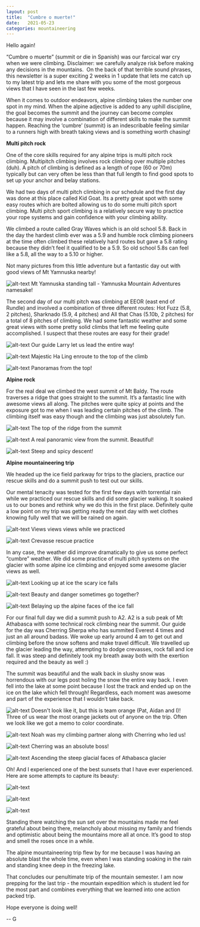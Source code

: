 ```yaml
---
layout: post
title:  "Cumbre o muerte!"
date:   2021-05-23
categories: mountaineering
---
```


Hello again!

“Cumbre o muerte” (summit or die in Spanish) was our farcical war cry when we were climbing. Disclaimer: we carefully analyze risk before making any decisions in the mountains.  On the back of that terrible sound phrases, this newsletter is a super exciting 2 weeks in 1 update that lets me catch up to my latest trip and lets me share with you some of the most gorgeous views that I have seen in the last few weeks. 

When it comes to outdoor endeavors, alpine climbing takes the number one spot in my mind. When the alpine adjective is added to any uphill discipline, the goal becomes the summit and the journey can become complex because it may involve a combination of different skills to make the summit happen. Reaching the ‘cumbre’ (summit) is an indescribable feeling similar to a runners high with breath taking views and is something worth chasing!


**Multi pitch rock **

One of the core skills required for any alpine trips is multi pitch rock climbing. Multipitch climbing involves rock climbing over multiple pitches (duh). A pitch of climbing is defined as a length of rope (60 or 70m) typically but can very often be less than that full length to find good spots to set up your anchor and belay stations. 

We had two days of multi pitch climbing in our schedule and the first day was done at this place called Kid Goat. Its a pretty great spot with some easy routes which are bolted allowing us to do some multi pitch sport climbing. Multi pitch sport climbing is a relatively secure way to practice your rope systems and gain confidence with your climbing ability. 

We climbed a route called Gray Waves which is an old school 5.8. Back in the day the hardest climb ever was a 5.9 and humble rock climbing pioneers at the time often climbed these relatively hard routes but gave a 5.8 rating because they didn’t feel it qualified to be a 5.9. So old school 5.8s can feel like a 5.8, all the way to a 5.10 or higher. 

Not many pictures from this little adventure but a fantastic day out with good views of Mt Yamnuska nearby!

![alt-text](https://i.ibb.co/XswVj2V/DSC07379.jpg)
Mt Yamnuska standing tall - Yamnuska Mountain Adventures namesake!



The second day of our multi pitch was climbing at EEOR (east end of Rundle) and involved a combination of three different routes: Hot Fuzz (5.8, 2 pitches), Sharknado (5.9, 4 pitches) and All that Chas (5.10b, 2 pitches) for a total of 8 pitches of climbing. We had some fantastic weather and some great views with some pretty solid climbs that left me feeling quite accomplished. I suspect that these routes are easy for their grade!

![alt-text](https://i.ibb.co/WpmnDrS/DSC07453.jpg)
Our guide Larry let us lead the entire way!


![alt-text](https://i.ibb.co/X8c9wHY/DSC07439.jpg)
Majestic Ha Ling enroute to the top of the climb


![alt-text](https://i.ibb.co/Y8bGrDw/DSC07419.jpg)
Panoramas from the top!


**Alpine rock**

For the real deal we climbed the west summit of Mt Baldy. The route traverses a ridge that goes straight to the summit. It’s a fantastic line with awesome views all along. The pitches were quite spicy at points and the exposure got to me when I was leading certain pitches of the climb. The climbing itself was easy though and the climbing was just absolutely fun. 

![alt-text](https://i.ibb.co/y4FfsS5/DSC07407.jpg)
The top of the ridge from the summit


![alt-text](https://i.ibb.co/sRJkGZJ/DSC07405.jpg)
A real panoramic view from the summit. Beautiful!


![alt-text](https://i.ibb.co/DCXG4nS/DSC07408.jpg)
Steep and spicy descent!



**Alpine mountaineering trip**

We headed up the ice field parkway for trips to the glaciers, practice our rescue skills and do a summit push to test out our skills.

Our mental tenacity was tested for the first few days with torrential rain while we practiced our rescue skills and did some glacier walking. It soaked us to our bones and rethink why we do this in the first place. Definitely quite a low point on my trip was getting ready the next day with wet clothes knowing fully well that we will be rained on again.


![alt-text](https://i.ibb.co/0YNBssN/DSC07469.jpg)
Views views views while we practiced


![alt-text](https://i.ibb.co/zFsL7Vb/DSC07476.jpg)
Crevasse rescue practice


In any case, the weather did improve dramatically to give us some perfect “cumbre” weather. We did some practice of multi pitch systems on the glacier with some alpine ice climbing and enjoyed some awesome glacier views as well. 



![alt-text](https://i.ibb.co/4pH5tHX/DSC07505.jpg)
Looking up at ice the scary ice falls


![alt-text](https://i.ibb.co/MM1RJYr/DSC07507.jpg)
Beauty and danger sometimes go together?


![alt-text](https://i.ibb.co/Y3yh9ht/DSC07532.jpg)
Belaying up the alpine faces of the ice fall


For our final full day we did a summit push to A2. A2 is a sub peak of Mt Athabasca with some technical rock climbing near the summit. Our guide for the day was Cherring Sherpa who has summited Everest 4 times and just an all around badass. We woke up early around 4 am to get out and climbing before the snow softens and make travel difficult. We travelled up the glacier leading the way, attempting to dodge crevasses, rock fall and ice fall. It was steep and definitely took my breath away both with the exertion required and the beauty as well :)

The summit was beautiful and the walk back in slushy snow was horrendous with our legs post holing the snow the entire way back. I even fell into the lake at some point because I lost the track and ended up on the ice on the lake which fell through! Regardless, each moment was awesome and part of the experience that I wouldn’t take back.


![alt-text](https://i.ibb.co/nwwVJ3S/DSC07632.jpg)
Doesn't look like it, but this is team orange (Pat, Aidan and I)! Three of us wear the most orange jackets out of anyone on the trip. Often we look like we got a memo to color coordinate. 


![alt-text](https://i.ibb.co/mRK1syx/DSC07637.jpg)
Noah was my climbing partner along with Cherring who led us!


![alt-text](https://i.ibb.co/yNsS2b4/DSC07626.jpg)
Cherring was an absolute boss!


![alt-text](https://i.ibb.co/FJ9pm6z/DSC07597.jpg)
Ascending the steep glacial faces of Athabasca glacier


Oh! And I experienced one of the best sunsets that I have ever experienced. Here are some attempts to capture its beauty:

![alt-text](https://i.ibb.co/0QtnfB2/DSC07573.jpg)

![alt-text](https://i.ibb.co/fnvRZxD/DSC07565.jpg)

![alt-text](https://i.ibb.co/829Qy8L/DSC07564.jpg)

Standing there watching the sun set over the mountains made me feel grateful about being there, melancholy about missing my family and friends and optimistic about being the mountains more all at once. It’s good to stop and smell the roses once in a while. 

The alpine mountaineering trip flew by for me because I was having an absolute blast the whole time, even when I was standing soaking in the rain and standing knee deep in the freezing lake. 

That concludes our penultimate trip of the mountain semester. I am now prepping for the last trip - the mountain expedition which is student led for the most part and combines everything that we learned into one action packed trip. 

Hope everyone is doing well!  

-- G







